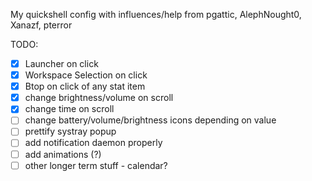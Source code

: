 My quickshell config
with influences/help from pgattic, AlephNought0, Xanazf, pterror

TODO:
- [X] Launcher on click
- [X] Workspace Selection on click
- [X] Btop on click of any stat item
- [X] change brightness/volume on scroll
- [X] change time on scroll
- [ ] change battery/volume/brightness icons depending on value
- [ ] prettify systray popup
- [ ] add notification daemon properly
- [ ] add animations (?)
- [ ] other longer term stuff - calendar? 
